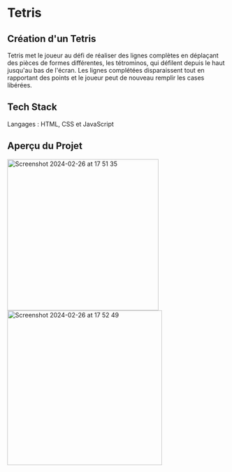 # Tetris


## Création d'un Tetris 

Tetris met le joueur au défi de réaliser des lignes complètes en déplaçant des pièces de formes différentes, les tétrominos, qui défilent depuis le haut jusqu'au bas de l'écran. Les lignes complétées disparaissent tout en rapportant des points et le joueur peut de nouveau remplir les cases libérées.


## Tech Stack
Langages : HTML, CSS et JavaScript


## Aperçu du Projet


<img width="346" alt="Screenshot 2024-02-26 at 17 51 35" src="https://github.com/thaliawoods/Tetris/assets/135039431/65acecb1-d880-4f5c-b7fc-832319eacdaf">

<img width="354" alt="Screenshot 2024-02-26 at 17 52 49" src="https://github.com/thaliawoods/Tetris/assets/135039431/ef16153f-d490-449b-9936-b305e647ac2e">
